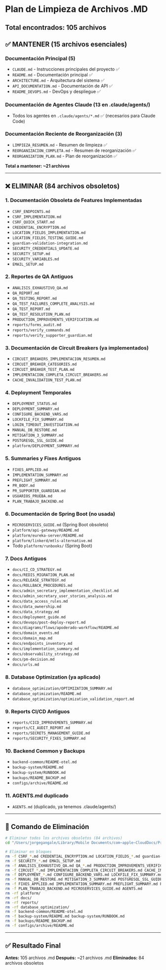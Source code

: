 # Plan de Limpieza de Archivos .MD

## Total encontrados: 105 archivos

## ✅ MANTENER (15 archivos esenciales)

### Documentación Principal (5)
- `CLAUDE.md` - Instrucciones principales del proyecto ✅
- `README.md` - Documentación principal ✅
- `ARCHITECTURE.md` - Arquitectura del sistema ✅
- `API_DOCUMENTATION.md` - Documentación de API ✅
- `README_DEVOPS.md` - DevOps y despliegue ✅

### Documentación de Agentes Claude (13 en .claude/agents/)
- Todos los agentes en `.claude/agents/*.md` ✅ (necesarios para Claude Code)

### Documentación Reciente de Reorganización (3)
- `LIMPIEZA_RESUMEN.md` - Resumen de limpieza ✅
- `REORGANIZACION_COMPLETA.md` - Resumen de reorganización ✅
- `REORGANIZATION_PLAN.md` - Plan de reorganización ✅

**Total a mantener: ~21 archivos**

---

## ❌ ELIMINAR (84 archivos obsoletos)

### 1. Documentación Obsoleta de Features Implementadas
- `CSRF_ENDPOINTS.md`
- `CSRF_IMPLEMENTATION.md`
- `CSRF_QUICK_START.md`
- `CREDENTIAL_ENCRYPTION.md`
- `LOCATION_FIELDS_IMPLEMENTATION.md`
- `LOCATION_FIELDS_TESTING_GUIDE.md`
- `guardian-validation-integration.md`
- `SECURITY_CREDENTIALS_UPDATE.md`
- `SECURITY_SETUP.md`
- `SECURITY_VARIABLES.md`
- `EMAIL_SETUP.md`

### 2. Reportes de QA Antiguos
- `ANALISIS_EXHAUSTIVO_QA.md`
- `QA_REPORT.md`
- `QA_TESTING_REPORT.md`
- `QA_TEST_FAILURES_COMPLETE_ANALYSIS.md`
- `QA_TEST_REPORT.md`
- `QA_TEST_RESOLUTION_PLAN.md`
- `PRODUCTION_IMPROVEMENTS_VERIFICATION.md`
- `reports/forms_audit.md`
- `reports/verify_commands.md`
- `reports/verify_supporter_guardian.md`

### 3. Documentación de Circuit Breakers (ya implementados)
- `CIRCUIT_BREAKERS_IMPLEMENTACION_RESUMEN.md`
- `CIRCUIT_BREAKER_CATEGORIES.md`
- `CIRCUIT_BREAKER_TEST_PLAN.md`
- `IMPLEMENTACION_COMPLETA_CIRCUIT_BREAKERS.md`
- `CACHE_INVALIDATION_TEST_PLAN.md`

### 4. Deployment Temporales
- `DEPLOYMENT_STATUS.md`
- `DEPLOYMENT_SUMMARY.md`
- `CONFIGURE_BACKEND_VARS.md`
- `LOCKFILE_FIX_SUMMARY.md`
- `LOGIN_TIMEOUT_INVESTIGATION.md`
- `MANUAL_DB_RESTORE.md`
- `MITIGATION_3_SUMMARY.md`
- `POSTGRESQL_SSL_GUIDE.md`
- `platform/DEPLOYMENT_SUMMARY.md`

### 5. Summaries y Fixes Antiguos
- `FIXES_APPLIED.md`
- `IMPLEMENTATION_SUMMARY.md`
- `PREFLIGHT_SUMMARY.md`
- `PR_BODY.md`
- `PR_SUPPORTER_GUARDIAN.md`
- `USUARIOS_PRUEBA.md`
- `PLAN_TRABAJO_BACKEND.md`

### 6. Documentación de Spring Boot (no usada)
- `MICROSERVICES_GUIDE.md` (Spring Boot obsoleto)
- `platform/api-gateway/README.md`
- `platform/eureka-server/README.md`
- `platform/linkerd/mtls-alternative.md`
- Todo `platform/runbooks/` (Spring Boot)

### 7. Docs Antiguos
- `docs/CI_CD_STRATEGY.md`
- `docs/REDIS_MIGRATION_PLAN.md`
- `docs/RELEASE_STRATEGY.md`
- `docs/ROLLBACK_PROCEDURES.md`
- `docs/admin_secretary_implementation_checklist.md`
- `docs/admin_secretary_user_stories_analysis.md`
- `docs/data_access_rules.md`
- `docs/data_ownership.md`
- `docs/data_strategy.md`
- `docs/deployment_guide.md`
- `docs/devops/post-deploy-report.md`
- `docs/diagrams/flows/apoderado-workflow/README.md`
- `docs/domain_events.md`
- `docs/domain_map.md`
- `docs/endpoints_inventory.md`
- `docs/implementation_summary.md`
- `docs/observability_strategy.md`
- `docs/pm-decision.md`
- `docs/urls.md`

### 8. Database Optimization (ya aplicado)
- `database_optimization/OPTIMIZATION_SUMMARY.md`
- `database_optimization/README.md`
- `database_optimization/optimization_validation_report.md`

### 9. Reports CI/CD Antiguos
- `reports/CICD_IMPROVEMENTS_SUMMARY.md`
- `reports/CI_AUDIT_REPORT.md`
- `reports/SECRETS_MANAGEMENT_GUIDE.md`
- `reports/SECURITY_FIXES_SUMMARY.md`

### 10. Backend Common y Backups
- `backend-common/README-otel.md`
- `backup-system/README.md`
- `backup-system/RUNBOOK.md`
- `backups/README_BACKUP.md`
- `configs/archive/README.md`

### 11. AGENTS.md duplicado
- `AGENTS.md` (duplicado, ya tenemos .claude/agents/)

---

## 🚀 Comando de Eliminación

```bash
# Eliminar todos los archivos obsoletos (84 archivos)
cd "/Users/jorgegangale/Library/Mobile Documents/com~apple~CloudDocs/Proyectos/Admision_MTN/Admision_MTN_backend"

# Eliminar en bloques
rm -f CSRF_*.md CREDENTIAL_ENCRYPTION.md LOCATION_FIELDS_*.md guardian-validation-integration.md
rm -f SECURITY_*.md EMAIL_SETUP.md
rm -f ANALISIS_EXHAUSTIVO_QA.md QA_*.md PRODUCTION_IMPROVEMENTS_VERIFICATION.md
rm -f CIRCUIT_*.md IMPLEMENTACION_COMPLETA_CIRCUIT_BREAKERS.md CACHE_INVALIDATION_TEST_PLAN.md
rm -f DEPLOYMENT_*.md CONFIGURE_BACKEND_VARS.md LOCKFILE_FIX_SUMMARY.md LOGIN_TIMEOUT_INVESTIGATION.md
rm -f MANUAL_DB_RESTORE.md MITIGATION_3_SUMMARY.md POSTGRESQL_SSL_GUIDE.md
rm -f FIXES_APPLIED.md IMPLEMENTATION_SUMMARY.md PREFLIGHT_SUMMARY.md PR_*.md USUARIOS_PRUEBA.md
rm -f PLAN_TRABAJO_BACKEND.md MICROSERVICES_GUIDE.md AGENTS.md
rm -rf platform/
rm -rf docs/
rm -rf reports/
rm -rf database_optimization/
rm -f backend-common/README-otel.md
rm -f backup-system/README.md backup-system/RUNBOOK.md
rm -f backups/README_BACKUP.md
rm -f configs/archive/README.md
```

---

## ✅ Resultado Final

**Antes:** 105 archivos .md
**Después:** ~21 archivos .md
**Eliminados:** 84 archivos obsoletos
